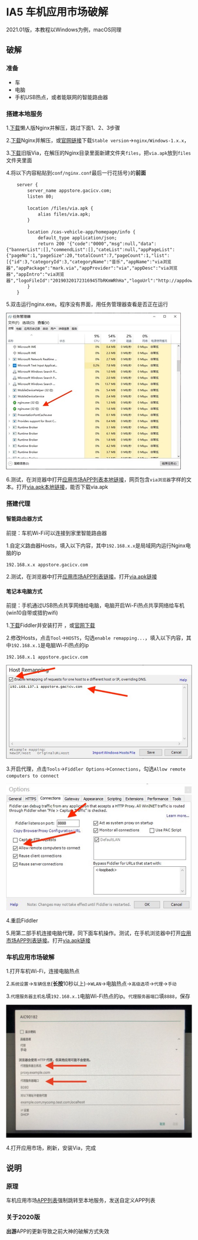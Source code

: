 # IA5 车机应用市场破解

2021.01版，本教程以Windows为例，macOS同理

## 破解

### 准备

* 车
* 电脑
* 手机USB热点，或者能联网的智能路由器

### 搭建本地服务

1.[下载](files/nginx-1.18.0-lazy.zip)懒人版Nginx并解压，跳过下面1、2、3步骤

2.[下载](files/nginx-1.18.0.zip)Nginx并解压，或[官网链接](http://nginx.org/en/download.html)下载`Stable version`->`nginx/Windows-1.x.x`，

3.[下载](files/via.apk)旧版Via，在解压的Nginx目录里面新建文件夹`files`，把`via.apk`放到`files`文件夹里面

4.将以下内容粘贴到`conf/nginx.conf`最后一行花括号`}`的**前面**

```text
    server {
        server_name appstore.gacicv.com;
        listen 80;

        location /files/via.apk {
            alias files/via.apk;
        }

        location /cas-vehicle-app/homepage/info {
            default_type application/json;
            return 200 '{"code":"0000","msg":null,"data":{"bannerList":[],"commendList":[],"cateList":null,"appPageList":{"pageNo":1,"pageSize":20,"totalCount":7,"pageCount":1,"list":[{"id":3,"categoryId":3,"categoryName":"音乐","appName":"via浏览器","appPackage":"mark.via","appProvider":"via","appDesc":"via浏览器","appIntro":"via浏览器","logoFileId":"20190320172316945TbRKmWRhHa","logoUrl":"http://appdownload.gacicv.com/group2/M00/00/00/CvhAWFySBoWAd41VAAAeNWfOsPU820.png","latestVersion":"4.3.0.8","downloads":28695,"installs":28744,"uninstalls":2134,"createTime":1553073801000,"updateTime":1601564574000,"vId":48,"pkgSize":528288,"pkgHash":"3b6632dfe34c488aeb5da29736963db903507fa921ec43b9902756bf667ec52c","pkgUrl":"https://appstore.gacicv.com/files/via.apk","verFlag":"4.3.0.8","verNum":4308,"releaseTime":1569859200000,"isPay":false,"buyPrice":null,"payStatus":null}]}},"success":true}';
        }
    }
```

5.双击运行nginx.exe。程序没有界面，用任务管理器查看是否正在运行

![nginx-status](./images/nginx-status.jpg)

6.测试，在浏览器中打开[应用市场APP列表本地链接](http://127.0.0.1/cas-vehicle-app/homepage/info)，网页包含`via浏览器`字样的文本。打开[via.apk本地链接](http://127.0.0.1/files/via.apk)，能否下载via.apk

### 搭建代理

#### 智能路由器方式

前提：车机Wi-Fi可以连接到家里智能路由器

1.自定义路由器Hosts，填入以下内容，其中`192.168.x.x`是局域网内运行Nginx电脑的ip

```text
192.168.x.x appstore.gacicv.com
```

2.测试，在浏览器中打开[应用市场APP列表链接](https://appstore.gacicv.com/cas-vehicle-app/homepage/info)。打开[via.apk链接](https://appstore.gacicv.com/files/via.apk)

#### 笔记本电脑方式

前提：手机通过USB热点共享网络给电脑，电脑开启Wi-Fi热点共享网络给车机(win10自带或猎豹wifi)

1.[下载](files/FiddlerSetup.exe)Fiddler并安装打开 ，或[官网下载](https://www.telerik.com/fiddler)

2.修改Hosts，点击`Tool`->`HOSTS`，勾选`enable remapping...`，填入以下内容，其中`192.168.x.1`是电脑Wi-Fi热点的ip

```text
192.168.x.1 appstore.gacicv.com
```

![fiddler-hosts](./images/fiddler-hosts.jpg)

3.开启代理，点击`Tools`->`Fiddler Options`->`Connections`，勾选`Allow remote computers to connect`

![fiddler-proxy](./images/fiddler-proxy.jpg)

4.重启Fiddler

5.用第二部手机连接电脑代理，同下面车机操作。测试，在手机浏览器中打开[应用市场APP列表链接](https://appstore.gacicv.com/cas-vehicle-app/homepage/info)。打开[via.apk链接](https://appstore.gacicv.com/files/via.apk)

### 车机应用市场破解

1.打开车机Wi-Fi，连接电脑热点

2.`系统设置`->`车辆信息`(**长按**10秒以上)->`WLAN`->电脑热点->`高级选项`->`代理`->`手动`

3.`代理服务器主机名`填`192.168.x.1`电脑Wi-Fi热点的ip。`代理服务器端口`填`8888`，保存

![ia5-proxy](./images/ia5-proxy.jpg)

4.打开应用市场，刷新，安装Via，完成

## 说明

### 原理

车机应用市场[APP列表](https://appstore.gacicv.com/cas-vehicle-app/homepage/info)强制跳转至本地服务，发送自定义APP列表

### 关于2020版

**出游**APP的更新导致之前大神的破解方式失效
